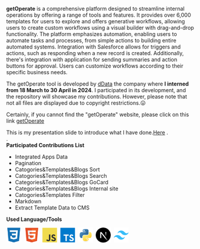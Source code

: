 **getOperate** is a comprehensive platform designed to streamline internal operations by offering a range of tools and features. It provides over 6,000 templates for users to explore and offers generative workflows, allowing users to create custom workflows using a visual builder with drag-and-drop functionality. The platform emphasizes automation, enabling users to automate tasks and processes, from simple actions to building entire automated systems. Integration with Salesforce allows for triggers and actions, such as responding when a new record is created. Additionally, there's integration with application for sending summaries and action buttons for approval. Users can customize workflows according to their specific business needs.

The getOperate tool is developed by [dData](https://th.linkedin.com/company/ddataco) the company where **I interned from 18 March to 30 April in 2024**. I participated in its development, and the repository will showcase my contributions. However, please note that not all files are displayed due to copyright restrictions.😛

Certainly, if you cannot find the "getOperate" website, please click on this link [getOperate](https://getoperate.com/)  

This is my presentation slide to introduce what I have done.[Here](https://1drv.ms/p/s!Apx47cy95LLghmD5vt5yb800m15z?e=m2bp70)
.  
.  
**Participated Contributions List**
- Integrated Apps Data
- Pagination
- Catogories&Templates&Blogs Sort
- Catogories&Templates&Blogs Search
- Categories&Templates&Blogs GoCard
- Categories&Templates&Blogs Internal site
- Catogories&Templates Filter
- Markdown
- Extract Template Data to CMS

**Used Language/Tools**
<div>
  <img src="https://github.com/devicons/devicon/blob/master/icons/css3/css3-plain.svg"  title="CSS"width="40" height="40"/>&nbsp;
  <img src="https://github.com/devicons/devicon/blob/master/icons/html5/html5-original.svg" title="HTML5"width="40" height="40"/>&nbsp;
  <img src="https://github.com/devicons/devicon/blob/master/icons/javascript/javascript-original.svg" title="JavaScript"width="40" height="40"/>&nbsp;
  <img src="https://github.com/devicons/devicon/blob/master/icons/typescript/typescript-original.svg" title="TypeScript"width="40" height="40"/>&nbsp;
  <img src="https://github.com/devicons/devicon/blob/master/icons/python/python-original.svg" title="Python"width="40" height="40"/>&nbsp;
  <img src="https://github.com/devicons/devicon/blob/master/icons/nextjs/nextjs-original.svg" title="NEXT.js"width="40" height="40"/>&nbsp;
  <img src="https://github.com/devicons/devicon/blob/master/icons/tailwindcss/tailwindcss-original.svg" title="Tailwindcss"width="40" height="40"/>&nbsp;
</div>  
